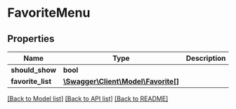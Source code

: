 # FavoriteMenu

## Properties
Name | Type | Description | Notes
------------ | ------------- | ------------- | -------------
**should_show** | **bool** |  | [optional] 
**favorite_list** | [**\Swagger\Client\Model\Favorite[]**](Favorite.md) |  | [optional] 

[[Back to Model list]](../README.md#documentation-for-models) [[Back to API list]](../README.md#documentation-for-api-endpoints) [[Back to README]](../README.md)


